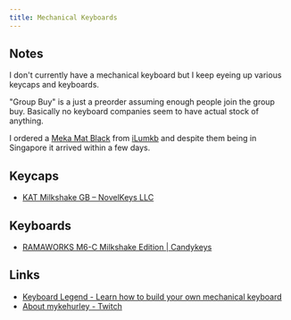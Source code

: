 ```yaml
---
title: Mechanical Keyboards
---
```


## Notes

I don't currently have a mechanical keyboard but I keep eyeing up various keycaps and keyboards.

"Group Buy" is a just a preorder assuming enough people join the group buy. Basically no keyboard companies seem to have actual stock of anything.

I ordered a [Meka Mat Black](https://mykeyboard.eu/catalogue/meka-mat-black_591/) from [iLumkb](https://ilumkb.com/) and despite them being in Singapore it arrived within a few days.

## Keycaps

- [KAT Milkshake GB – NovelKeys LLC](https://novelkeys.xyz/products/kat-milkshake-gb)

## Keyboards

- [RAMAWORKS M6-C Milkshake Edition | Candykeys](https://candykeys.com/product/ramaworks-m6-c-milkshake-edition)


## Links

- [Keyboard Legend - Learn how to build your own mechanical keyboard](https://www.keyboardlegend.dev/)
- [About mykehurley - Twitch](https://www.twitch.tv/mykehurley/about)
